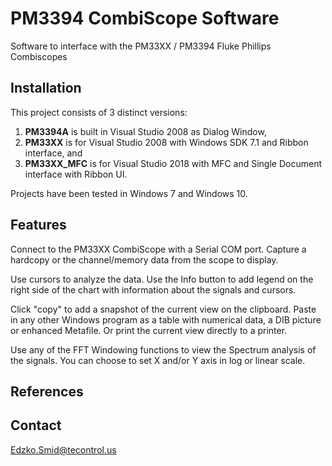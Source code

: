 <!--
  Title: PM3394 CombiScope Software
  Description: A User Interface software for the Fluke/Phillips PM33XX CombiScope series
  Author: Edzko Smid
  -->

<meta name='keywords' content='Fluke, Phillips, CombiScope, PM3394, PM33XX'>

# PM3394 CombiScope Software
Software to interface with the PM33XX / PM3394 Fluke Phillips Combiscopes

## Installation
This project consists of 3 distinct versions:


1. **PM3394A** is built in Visual Studio 2008 as Dialog Window,
2. **PM33XX** is for Visual Studio 2008 with Windows SDK 7.1 and Ribbon interface, and
3. **PM33XX_MFC** is for Visual Studio 2018 with MFC and Single Document interface with Ribbon UI.

Projects have been tested in Windows 7 and Windows 10.

## Features
Connect to the PM33XX CombiScope with a Serial COM port.
Capture a hardcopy or the channel/memory data from the scope to display.

Use cursors to analyze the data.
Use the Info button to add legend on the right side of the chart with information about the signals and cursors.

Click "copy" to add a snapshot of the current view on the clipboard. Paste in any other Windows program as a table with numerical data, a DIB picture or enhanced Metafile.
Or print the current view directly to a printer.

Use any of the FFT Windowing functions to view the Spectrum analysis of the signals. You can choose to set X and/or Y axis in log or linear scale.
    
## References


## Contact
[Edzko.Smid@tecontrol.us](mailto://Edzko.Smid@tecontrol.us)

